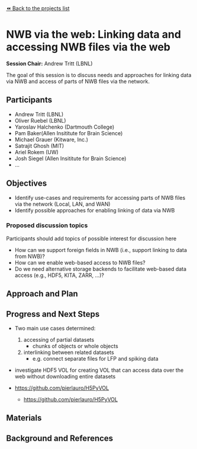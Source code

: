 [:rewind: Back to the projects list](../../README.md#breakout-sessions)

<!-- For information on how to write GitHub .md files see https://guides.github.com/features/mastering-markdown/ -->

# NWB via the web: Linking data and accessing NWB files via the web

**Session Chair:** Andrew Tritt (LBNL)

The goal of this session is to discuss needs and approaches for linking data via NWB and access of parts of NWB files via the network.

## Participants

* Andrew Tritt (LBNL)
* Oliver Ruebel (LBNL)
* Yaroslav Halchenko (Dartmouth College)
* Pam Baker(Allen Insititute for Brain Science)
* Michael Grauer (Kitware, Inc.)
* Satrajit Ghosh (MIT)
* Ariel Rokem (UW)
* Josh Siegel (Allen Insititute for Brain Science)
* ...

## Objectives

* Identify use-cases and requirements for accessing parts of NWB files via the network (Local, LAN, and WAN)
* Identify possible approaches for enabling linking of data via NWB

### Proposed discussion topics

Participants should add topics of possible interest for discussion here

* How can we support foreign fields in NWB (i.e., support linking to data from NWB)?
* How can we enable web-based access to NWB files?
* Do we need alternative storage backends to facilitate web-based data access (e.g., HDF5, KITA, ZARR, ...)?

## Approach and Plan

<!-- 1. Describe the steps of your planned approach to reach the objectives.-->
<!-- 1. ... -->
<!-- 1. ... -->

## Progress and Next Steps

* Two main use cases determined:
    1. accessing of partial datasets 
       * chunks of objects or whole objects
    2. interlinking between related datasets
       * e.g. connect separate files for LFP and spiking data 

* investigate HDF5 VOL for creating VOL that can access data over the web without downloading entire datasets
* https://github.com/pierlauro/H5PyVOL
    * https://github.com/pierlauro/H5PyVOL

## Materials

<!--If available add links to the materials relevant to the project, e.g., the code generated for the project or data used-->
<!--If available add pictures and links to videos that demonstrate what has been accomplished.-->
<!--![Description of picture](Example2.jpg)-->

## Background and References

<!--Use this space for information that may help people better understand your project, like links to papers, source code, or data ,e.g:-->
<!-- - Source code: https://github.com/YourUser/YourRepository -->
<!-- - Documentation: https://link.to.docs -->
<!-- - Test data: https://link.to.test.data -->
